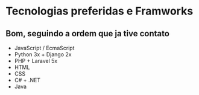 # Tecnologias preferidas e Framworks
## Bom, seguindo a ordem que ja tive contato
- JavaScript / EcmaScript
- Python 3x + Django 2x
- PHP + Laravel 5x
- HTML
- CSS
- C# + .NET
- Java